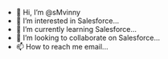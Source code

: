 - 👋 Hi, I’m @sMvinny
- 👀 I’m interested in Salesforce...
- 🌱 I’m currently learning Salesforce...
- 💞️ I’m looking to collaborate on Salesforce...
- 📫 How to reach me email...

<!---
sMvinny/sMvinny is a ✨ special ✨ repository because its `README.md` (this file) appears on your GitHub profile.
You can click the Preview link to take a look at your changes.
--->
